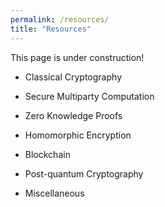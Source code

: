 ```yaml
---
permalink: /resources/
title: "Resources"
---
```


This page is under construction!

- Classical Cryptography

- Secure Multiparty Computation

- Zero Knowledge Proofs

- Homomorphic Encryption

- Blockchain

- Post-quantum Cryptography

- Miscellaneous